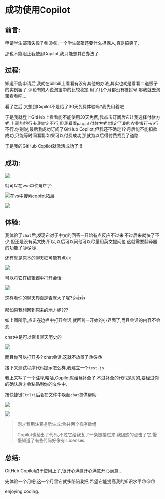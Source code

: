 # 成功使用Copilot

## 前言:

申请学生邮箱失败了😡😡😡.一个学生邮箱还要什么担保人,真是搞笑了.

那也不能阻止我使用Copilot,我只能想其它办法了.

## 过程:

知道不能申请后,我就在bilibili上看看有没有其他的办法,其实也就是看看二道贩子的实例罢了.评论有的人说淘宝中的比较稳定,用了几个月都没有被封号.那我就去淘宝看看吧...

看了之后,又想到Copilot不是给了30天免费体验吗?我先用着吧.

于是我就登上GitHub上看看能不能使用30天免费,我点击订阅后它让我选择付款方式.上面的银行卡我肯定不行,但我看看`paypal`付款方式(绑定了我的农业银行卡)行不行.你别说,最后我成功订阅了GitHub Copilot,但我还不确定1个月后能不能扣款成功,只能等时间看看.如果可以付费成功,那就为以后得付费找到了道路.

于是我的GitHub Copilot就激活成功了!!!

## 成功:

![](.\Copilot成功激活体验30天免费.png)

就可以在vsc中使用它了:



![在vs中搜索copilot拓展](.\在vs中搜索copilot拓展.png)

![](.\成功在vs中使用GitHubCopilot和GitHubCopilotChat.png)

## 体验:

我体验了`chat`后,发现它对于中文的回答一开始有点反应不过来,不过后来就快了不少,但还是没有英文快.所以,以后可以问他可以尽量用英文提问他,这就需要翻译器的功能了😘😘😘.



还有就是原本的聊天框可能有点小:

![](.\这个chat聊天框有点小.png)

可以将它在编辑器中打开会话:

![](.\在编辑器中打开会话.png)

这样看你的聊天界面是否就大了呢?👍👍👍

那如果我想回到原来的地方呢???

如上图所示,点击在边栏中打开会话,就回到一开始的小界面了,而且会话的内容不会变.

chat中是可以恢复聊天历史的

![](.\还原会话内容.png)



而且你可以打开多个chat会话,这就不放图了😘😘😘

接下来测试程序代码提示怎么样,我建立一个`test.js`

我上来写了一个注释,哈哈,Copilot就给我补全了.不过补全的代码是灰的,要经过你的确认后才会粘贴到你的文件中.

按快捷键`Ctrl+i`后会在文件中唤起`chat`提供帮助:

![](.\唤起chat.png)

![](.\chat的几个command.png)

> 刚才我用注释提示生成:合并两个有序数组
>
> Copilot也给出了代码,不过它给我发了一条链接过来,我困惑的点击了它,慢慢知道了有些代码好像有 Licenses.

## 总结:

GitHub Copilot终于使用上了,很开心满意开心满意开心满意...

先体验一个月吧,这一个月里它就多陪陪我把,希望它能提高我的知识水平😘😘😘

enjoying coding.